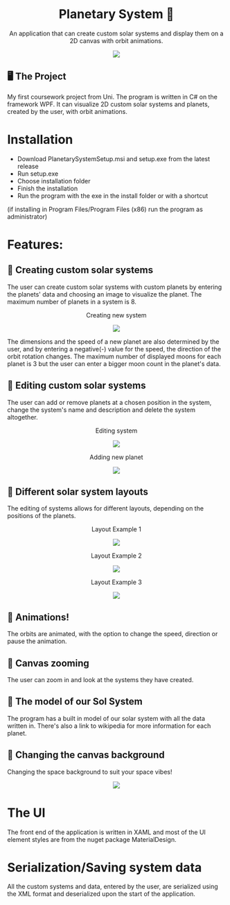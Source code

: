 <h1 align="center">Planetary System 🌌</h1>
<p align="center">
    An application that can create custom solar systems and display them on a 2D canvas with orbit animations.
</p>
<p align="center">
  <img
    src="PlanetarySystem/Images/ProjectScreenshots/ssSolSystem.jpg"
    style="display: inline-block; margin: 0 auto; max-width: 300px">
</p>

## 🖥️ The Project
My first coursework project from Uni. The program is written in C# on the framework WPF. 
It can visualize 2D custom solar systems and planets, created by the user, with orbit animations. 

# Installation
* Download PlanetarySystemSetup.msi and setup.exe from the latest release
* Run setup.exe
* Choose installation folder
* Finish the installation
* Run the program with the exe in the install folder or with a shortcut 

(if installing in Program Files/Program Files (x86) run the program as administrator)

# Features:

## 🌌 Creating custom solar systems
The user can create custom solar systems with custom planets by entering the planets' data and choosing an image to visualize the planet. The maximum number of planets in a system is 8.

<p align="center">
  Creating new system
</p>
<p align="center">
  <img
    src="PlanetarySystem/Images/ProjectScreenshots/ssSystemCreation.jpg"
    style="display: inline-block; margin: 0 auto; max-width: 300px">
</p>

The dimensions and the speed of a new planet are also determined by the user, and by entering a negative(-) value for the speed,
the direction of the orbit rotation changes. The maximum number of displayed moons for each planet is 3 but the user can enter a bigger moon count 
in the planet's data.

## 🌌 Editing custom solar systems
The user can add or remove planets at a chosen position in the system, change the system's name and description and delete the system altogether.
<p align="center">
  Editing system
</p>
<p align="center">
  <img
    src="PlanetarySystem/Images/ProjectScreenshots/ssEditSystem.jpg"
    style="display: inline-block; margin: 0 auto; max-width: 300px">
</p>
<p align="center">
  Adding new planet
</p>
<p align="center">
  <img
    src="PlanetarySystem/Images/ProjectScreenshots/ssAddingNewPlanet.jpg"
    style="display: inline-block; margin: 0 auto; max-width: 300px">
</p>

## 🌌 Different solar system layouts
The editing of systems allows for different layouts, depending on the positions of the planets.
<p align="center">
  Layout Example 1
</p>
<p align="center">
  <img
    src="PlanetarySystem/Images/ProjectScreenshots/ssSystemLayout1.jpg"
    style="display: inline-block; margin: 0 auto; max-width: 300px">
</p>
<p align="center">
  Layout Example 2
</p>
<p align="center">
  <img
    src="PlanetarySystem/Images/ProjectScreenshots/ssSystemLayout2.jpg"
    style="display: inline-block; margin: 0 auto; max-width: 300px">
</p>
<p align="center">
  Layout Example 3
</p>
<p align="center">
  <img
    src="PlanetarySystem/Images/ProjectScreenshots/ssSystemLayout3.jpg"
    style="display: inline-block; margin: 0 auto; max-width: 300px">
</p>

## 🌌 Animations!
The orbits are animated, with the option to change the speed, direction or pause the animation.

## 🌌 Canvas zooming
The user can zoom in and look at the systems they have created.

## 🌌 The model of our Sol System
The program has a built in model of our solar system with all the data written in. There's also a link to wikipedia for more information for each planet.

## 🌌 Changing the canvas background
Changing the space background to suit your space vibes!
<p align="center">
  <img
    src="PlanetarySystem/Images/ProjectScreenshots/ssBackgroundChange2.jpg"
    style="display: inline-block; margin: 0 auto; max-width: 300px">
</p>

# The UI
The front end of the application is written in XAML and most of the UI element styles are from the nuget package MaterialDesign.

# Serialization/Saving system data
All the custom systems and data, entered by the user, are serialized using the XML format and deserialized upon the start of the application.
